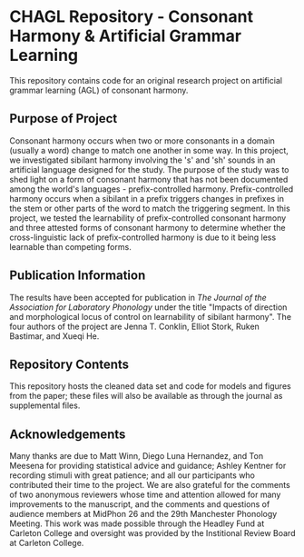 # CHAGL Repository - Consonant Harmony & Artificial Grammar Learning

This repository contains code for an original research project on artificial grammar learning (AGL) of consonant harmony. 

## Purpose of Project

Consonant harmony occurs when two or more consonants in a domain (usually a word) change to match one another in some way. In this project, we investigated sibilant harmony involving the 's' and 'sh' sounds in an artificial language designed for the study. The purpose of the study was to shed light on a form of consonant harmony that has not been documented among the world's languages - prefix-controlled harmony. Prefix-controlled harmony occurs when a sibilant in a prefix triggers changes in prefixes in the stem or other parts of the word to match the triggering segment. In this project, we tested the learnability of prefix-controlled consonant harmony and three attested forms of consonant harmony to determine whether the cross-linguistic lack of prefix-controlled harmony is due to it being less learnable than competing forms. 

## Publication Information

The results have been accepted for publication in *The Journal of the Association for Laboratory Phonology* under the title "Impacts of direction and morphological locus of control on learnability of sibilant harmony". The four authors of the project are Jenna T. Conklin, Elliot Stork, Ruken Bastimar, and Xueqi He. 

## Repository Contents

This repository hosts the cleaned data set and code for models and figures from the paper; these files will also be available as through the journal as supplemental files. 

## Acknowledgements 

Many thanks are due to Matt Winn, Diego Luna Hernandez, and Ton Meesena for providing statistical advice and guidance; Ashley Kentner for recording stimuli with great patience; and all our participants who contributed their time to the project. We are also grateful for the comments of two anonymous reviewers whose time and attention allowed for many improvements to the manuscript, and the comments and questions of audience members at MidPhon 26 and the 29th Manchester Phonology Meeting. This work was made possible through the Headley Fund at Carleton College and oversight was provided by the Institional Review Board at Carleton College. 
